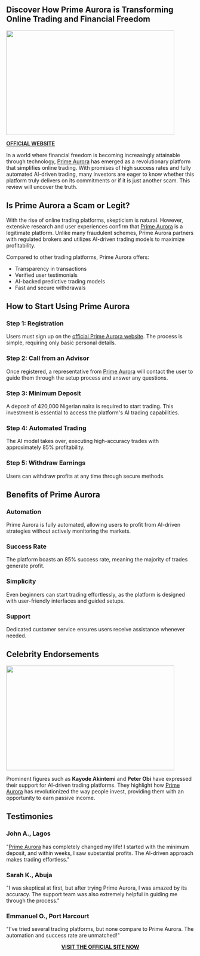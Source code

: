 <h2 id="heading-discover-how-arcane-trade-is-transforming-online-trading-and-financial-freedom" class="permalink-heading">Discover How Prime Aurora is Transforming Online Trading and Financial Freedom</h2>
<img class="aligncenter wp-image-66870 size-large" src="https://allnewsall.info/wp-content/uploads/2025/02/5153a134-cb3f-4888-98ca-d88072aec0e6-1024x585.webp" alt="" width="450" height="280" />
<div id="post-content-wrapper" class="prose prose-base mx-auto mb-10 min-h-30 break-words dark:prose-dark lg:prose-lg">

<a href="https://futurefundpath.com/NzKNRjwc?f=Prime+Aurora" target="_blank" rel="nofollow noopener ugc"><strong>OFFICIAL WEBSITE</strong></a>

In a world where financial freedom is becoming increasingly attainable through technology, <a href="https://futurefundpath.com/NzKNRjwc?f=Prime+Aurora" target="_blank" rel="nofollow noopener ugc">Prime Aurora</a> has emerged as a revolutionary platform that simplifies online trading. With promises of high success rates and fully automated AI-driven trading, many investors are eager to know whether this platform truly delivers on its commitments or if it is just another scam. This review will uncover the truth.
<h2 id="heading-is-arcane-trade-a-scam-or-legit" class="permalink-heading">Is Prime Aurora a Scam or Legit?</h2>
With the rise of online trading platforms, skepticism is natural. However, extensive research and user experiences confirm that <a href="https://futurefundpath.com/NzKNRjwc?f=Prime+Aurora" target="_blank" rel="nofollow noopener ugc">Prime Aurora</a> is a legitimate platform. Unlike many fraudulent schemes, Prime Aurora partners with regulated brokers and utilizes AI-driven trading models to maximize profitability.

Compared to other trading platforms, Prime Aurora offers:
<ul>
 	<li>Transparency in transactions</li>
 	<li>Verified user testimonials</li>
 	<li>AI-backed predictive trading models</li>
 	<li>Fast and secure withdrawals</li>
</ul>
<h2 id="heading-how-to-start-using-arcane-trade" class="permalink-heading">How to Start Using Prime Aurora</h2>
<h3 id="heading-step-1-registration" class="permalink-heading">Step 1: Registration</h3>
Users must sign up on the <a href="https://futurefundpath.com/NzKNRjwc?f=Prime+Aurora" target="_blank" rel="nofollow noopener ugc">official Prime Aurora website</a>. The process is simple, requiring only basic personal details.
<h3 id="heading-step-2-call-from-an-advisor" class="permalink-heading">Step 2: Call from an Advisor</h3>
Once registered, a representative from <a href="https://futurefundpath.com/NzKNRjwc?f=Prime+Aurora" target="_blank" rel="nofollow noopener ugc">Prime Aurora</a> will contact the user to guide them through the setup process and answer any questions.
<h3 id="heading-step-3-minimum-deposit" class="permalink-heading">Step 3: Minimum Deposit</h3>
A deposit of 420,000 Nigerian naira is required to start trading. This investment is essential to access the platform's AI trading capabilities.
<h3 id="heading-step-4-automated-trading" class="permalink-heading">Step 4: Automated Trading</h3>
The AI model takes over, executing high-accuracy trades with approximately 85% profitability.
<h3 id="heading-step-5-withdraw-earnings" class="permalink-heading">Step 5: Withdraw Earnings</h3>
Users can withdraw profits at any time through secure methods.
<h2 id="heading-benefits-of-arcane-trade" class="permalink-heading">Benefits of Prime Aurora</h2>
<h3 id="heading-automation" class="permalink-heading">Automation</h3>
Prime Aurora is fully automated, allowing users to profit from AI-driven strategies without actively monitoring the markets.
<h3 id="heading-success-rate" class="permalink-heading">Success Rate</h3>
The platform boasts an 85% success rate, meaning the majority of trades generate profit.
<h3 id="heading-simplicity" class="permalink-heading">Simplicity</h3>
Even beginners can start trading effortlessly, as the platform is designed with user-friendly interfaces and guided setups.
<h3 id="heading-support" class="permalink-heading">Support</h3>
Dedicated customer service ensures users receive assistance whenever needed.
<h2 id="heading-celebrity-endorsements" class="permalink-heading">Celebrity Endorsements</h2>
</div>
<img class="aligncenter wp-image-66871 size-large" src="https://allnewsall.info/wp-content/uploads/2025/02/de051a49-1131-4378-9d49-67793905f162-1024x666.jpeg" alt="" width="450" height="280" />
<div id="post-content-wrapper" class="prose prose-base mx-auto mb-10 min-h-30 break-words dark:prose-dark lg:prose-lg">

Prominent figures such as <strong>Kayode Akintemi</strong> and <strong>Peter Obi</strong> have expressed their support for AI-driven trading platforms. They highlight how <a href="https://futurefundpath.com/NzKNRjwc?f=Prime+Aurora" target="_blank" rel="nofollow noopener ugc">Prime Aurora</a> has revolutionized the way people invest, providing them with an opportunity to earn passive income.
<h2 id="heading-testimonies" class="permalink-heading">Testimonies</h2>
<h3 id="heading-john-a-lagos" class="permalink-heading">John A., Lagos</h3>
"<a href="https://futurefundpath.com/NzKNRjwc?f=Prime+Aurora" target="_blank" rel="nofollow noopener ugc">Prime Aurora</a> has completely changed my life! I started with the minimum deposit, and within weeks, I saw substantial profits. The AI-driven approach makes trading effortless."
<h3 id="heading-sarah-k-abuja" class="permalink-heading">Sarah K., Abuja</h3>
"I was skeptical at first, but after trying Prime Aurora, I was amazed by its accuracy. The support team was also extremely helpful in guiding me through the process."
<h3 id="heading-emmanuel-o-port-harcourt" class="permalink-heading">Emmanuel O., Port Harcourt</h3>
"I've tried several trading platforms, but none compare to Prime Aurora. The automation and success rate are unmatched!"
<p style="text-align: center;"><a href="https://futurefundpath.com/NzKNRjwc?f=Prime+Aurora" target="_blank" rel="nofollow noopener ugc"><strong>VISIT THE OFFICIAL SITE NOW</strong></a></p>

</div>
<div class="post-floating-bar fixed left-0 right-0 z-50 flex h-12 w-full flex-wrap justify-center 2xl:h-14 animation freeze">
<div class="relative mx-auto flex h-12 shrink flex-wrap items-center justify-center rounded-full border-1/2 border-slate-200 bg-white px-5 py-1 text-sm text-slate-800 shadow-xl dark:border-slate-700 dark:bg-slate-900 dark:text-slate-50 2xl:h-14">
<div class="relative">
<div class="outline-none! relative flex cursor-pointer items-center">
<div class="outline-none! relative flex w-8 cursor-pointer items-center sm:w-10"></div>
<div></div>
</div>
</div>
</div>
</div>
